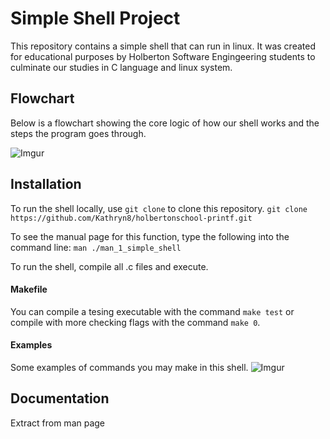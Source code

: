 # Simple Shell Project

This repository contains a simple shell that can run in linux. It was created for educational purposes by Holberton Software Engingeering students to culminate our studies in C language and linux system. 

## Flowchart
Below is a flowchart showing the core logic of how our shell works
and the steps the program goes through.

![Imgur](https://i.imgur.com/jpyxKLr.jpg)

## Installation
To run the shell locally, use `git clone` to clone this repository.
`git clone https://github.com/Kathryn8/holbertonschool-printf.git`

To see the manual page for this function, type the following into the command line:
`man ./man_1_simple_shell`

To run the shell, compile all .c files and execute.

#### Makefile
You can compile a tesing executable with the command `make test` or compile with more checking flags with the command `make 0`.

#### Examples
Some examples of commands you may make in this shell. 
![Imgur](https://i.imgur.com/1F3qgjA.png)

## Documentation
Extract from man page



